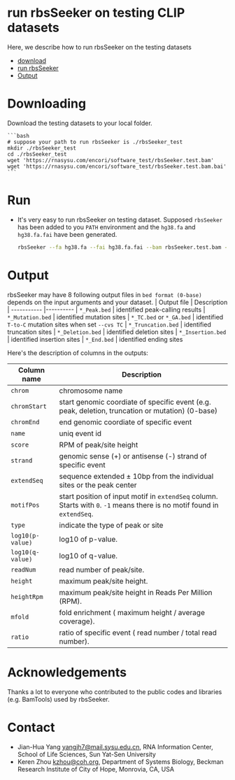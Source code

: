 # run rbsSeeker on testing CLIP datasets
Here, we describe how to run rbsSeeker on the testing datasets

- [download](#Downloading)
- [run rbsSeeker](#Run)
- [Output](#Output)

# Downloading
Download the testing datasets to your local folder.

    ```bash
    # suppose your path to run rbsSeeker is ./rbsSeeker_test
    mkdir ./rbsSeeker_test
    cd ./rbsSeeker_test
    wget 'https://rnasysu.com/encori/software_test/rbsSeeker.test.bam'
    wget 'https://rnasysu.com/encori/software_test/rbsSeeker.test.bam.bai'
    ```

# Run
* It's very easy to run rbsSeeker on testing dataset. Supposed `rbsSeeker` has been added to you `PATH` environment and the `hg38.fa` and `hg38.fa.fai` have been generated.
    ```bash
    rbsSeeker --fa hg38.fa --fai hg38.fa.fai --bam rbsSeeker.test.bam --prefix rbsSeeker --outdir ./
    ```

# Output
rbsSeeker may have 8 following output files in `bed format (0-base)` depends on the input arguments and your dataset.
| Output file               | Description
| -----------               |----------
| `*_Peak.bed`              | identified peak-calling results
| `*_Mutation.bed`          | identified mutation sites
| `*_TC.bed` or `*_GA.bed`  | identified `T-to-C` mutation sites when set `--cvs TC`
| `*_Truncation.bed`        | identified truncation sites
| `*_Deletion.bed`          | identified deletion sites
| `*_Insertion.bed`         | identified insertion sites
| `*_End.bed`               | identified ending sites


Here's the description of columns in the outputs:

| Column name      | Description
| -----------      |----------
| `chrom`          | chromosome name
| `chromStart`     | start genomic coordiate of specific event (e.g. peak, deletion, truncation or mutation) (0-base)
| `chromEnd`       | end genomic coordiate of specific event
| `name`           | uniq event id
| `score`          | RPM of peak/site height
| `strand`         | genomic sense (+) or antisense (-) strand of specific event
| `extendSeq`      | sequence extended ± 10bp from the individual sites or the peak center
| `motifPos`       | start position of input motif in `extendSeq` column. Starts with `0`. `-1` means there is no motif found in `extendSeq`.
| `type`           | indicate the type of peak or site
| `log10(p-value)` | log10 of p-value.
| `log10(q-value)` | log10 of q-value.
| `readNum`        | read number of peak/site.
| `height`         | maximum peak/site height.
| `heightRpm`      | maximum peak/site height in Reads Per Million (RPM).
| `mfold`          | fold enrichment ( maximum height / average coverage).
| `ratio`          | ratio of specific event ( read number / total read number).

# Acknowledgements
Thanks a lot to everyone who contributed to the public codes and libraries (e.g. BamTools) used by rbsSeeker.

# Contact
* Jian-Hua Yang <yangjh7@mail.sysu.edu.cn>, RNA Information Center, School of Life Sciences, Sun Yat-Sen University<BR>
* Keren Zhou <kzhou@coh.org>, Department of Systems Biology, Beckman Research Institute of City of Hope, Monrovia, CA, USA<BR>
